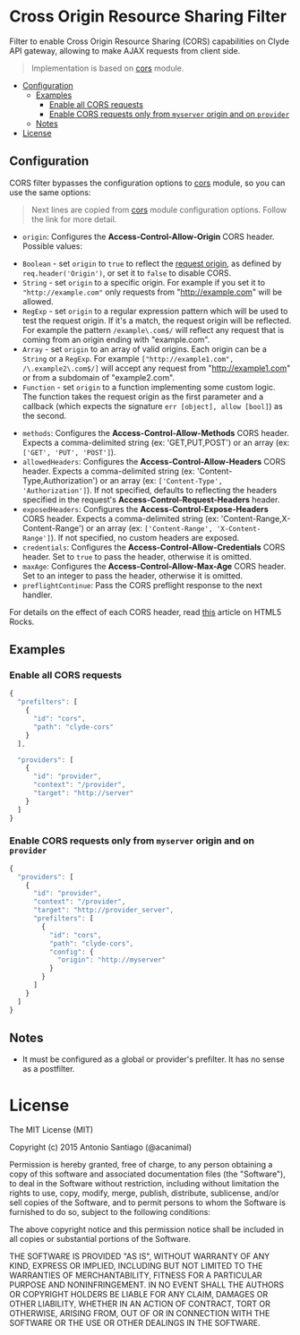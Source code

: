 # Cross Origin Resource Sharing Filter

Filter to enable Cross Origin Resource Sharing (CORS) capabilities on Clyde API gateway, allowing to make AJAX requests from client side.

> Implementation is based on [cors](https://github.com/expressjs/cors) module.

<!-- MarkdownTOC (depth3)-->

- [Configuration](#configuration)
    - [Examples](#examples)
        - [Enable all CORS requests](#enable-all-cors-requests)
        - [Enable CORS requests only from `myserver` origin and on `provider`](#enable-cors-requests-only-from-myserver-origin-and-on-provider)
    - [Notes](#notes)
- [License](#license)

<!-- /MarkdownTOC -->

## Configuration

CORS filter bypasses the configuration options to [cors](https://github.com/expressjs/cors) module, so you can use the same options:

> Next lines are copied from [cors](https://github.com/expressjs/cors#configuration-options) module configuration options. Follow the link for more detail.

* `origin`: Configures the **Access-Control-Allow-Origin** CORS header. Possible values:
 - `Boolean` - set `origin` to `true` to reflect the [request origin](http://tools.ietf.org/html/draft-abarth-origin-09), as defined by `req.header('Origin')`, or set it to `false` to disable CORS. 
 - `String` - set `origin` to a specific origin. For example if you set it to `"http://example.com"` only requests from "http://example.com" will be allowed.
 - `RegExp` - set `origin` to a regular expression pattern which will be used to test the request origin. If it's a match, the request origin will be reflected. For example the pattern `/example\.com$/` will reflect any request that is coming from an origin ending with "example.com".
 - `Array` - set `origin` to an array of valid origins. Each origin can be a `String` or a `RegExp`. For example `["http://example1.com", /\.example2\.com$/]` will accept any request from "http://example1.com" or from a subdomain of "example2.com".
 - `Function` - set `origin` to a function implementing some custom logic. The function takes the request origin as the first parameter and a callback (which expects the signature `err [object], allow [bool]`) as the second.
* `methods`: Configures the **Access-Control-Allow-Methods** CORS header. Expects a comma-delimited string (ex: 'GET,PUT,POST') or an array (ex: `['GET', 'PUT', 'POST']`).
* `allowedHeaders`: Configures the **Access-Control-Allow-Headers** CORS header. Expects a comma-delimited string (ex: 'Content-Type,Authorization') or an array (ex: `['Content-Type', 'Authorization']`). If not specified, defaults to reflecting the headers specified in the request's **Access-Control-Request-Headers** header.
* `exposedHeaders`: Configures the **Access-Control-Expose-Headers** CORS header. Expects a comma-delimited string (ex: 'Content-Range,X-Content-Range') or an array (ex: `['Content-Range', 'X-Content-Range']`). If not specified, no custom headers are exposed.
* `credentials`: Configures the **Access-Control-Allow-Credentials** CORS header. Set to `true` to pass the header, otherwise it is omitted.
* `maxAge`: Configures the **Access-Control-Allow-Max-Age** CORS header. Set to an integer to pass the header, otherwise it is omitted.
* `preflightContinue`: Pass the CORS preflight response to the next handler.

For details on the effect of each CORS header, read [this](http://www.html5rocks.com/en/tutorials/cors/) article on HTML5 Rocks.


## Examples

### Enable all CORS requests

```javascript
{
  "prefilters": [
    {
      "id": "cors",
      "path": "clyde-cors"
    }
  ],

  "providers": [
    {
      "id": "provider",
      "context": "/provider",
      "target": "http://server"
    }
  ]
}
```

### Enable CORS requests only from `myserver` origin and on `provider`

```javascript
{
  "providers": [
    {
      "id": "provider",
      "context": "/provider",
      "target": "http://provider_server",
      "prefilters": [
        {
          "id": "cors",
          "path": "clyde-cors",
          "config": {
            "origin": "http://myserver"
          }
        }
      ]
    }
  ]
}
```

## Notes

* It must be configured as a global or provider's prefilter. It has no sense as a postfilter.


# License

The MIT License (MIT)

Copyright (c) 2015 Antonio Santiago (@acanimal)

Permission is hereby granted, free of charge, to any person obtaining a copy
of this software and associated documentation files (the "Software"), to deal
in the Software without restriction, including without limitation the rights
to use, copy, modify, merge, publish, distribute, sublicense, and/or sell
copies of the Software, and to permit persons to whom the Software is
furnished to do so, subject to the following conditions:

The above copyright notice and this permission notice shall be included in all
copies or substantial portions of the Software.

THE SOFTWARE IS PROVIDED "AS IS", WITHOUT WARRANTY OF ANY KIND, EXPRESS OR
IMPLIED, INCLUDING BUT NOT LIMITED TO THE WARRANTIES OF MERCHANTABILITY,
FITNESS FOR A PARTICULAR PURPOSE AND NONINFRINGEMENT. IN NO EVENT SHALL THE
AUTHORS OR COPYRIGHT HOLDERS BE LIABLE FOR ANY CLAIM, DAMAGES OR OTHER
LIABILITY, WHETHER IN AN ACTION OF CONTRACT, TORT OR OTHERWISE, ARISING FROM,
OUT OF OR IN CONNECTION WITH THE SOFTWARE OR THE USE OR OTHER DEALINGS IN THE
SOFTWARE.
